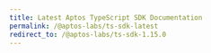 ```yaml
---
title: Latest Aptos TypeScript SDK Documentation
permalink: /@aptos-labs/ts-sdk-latest
redirect_to: /@aptos-labs/ts-sdk-1.15.0
---
```

